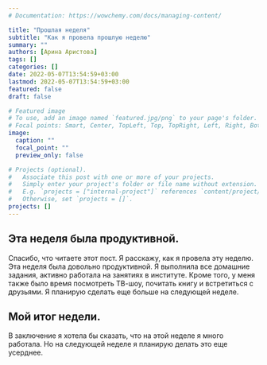 ```yaml
---
# Documentation: https://wowchemy.com/docs/managing-content/

title: "Прошлая неделя"
subtitle: "Как я провела прошлую неделю"
summary: ""
authors: [Арина Аристова]
tags: []
categories: []
date: 2022-05-07T13:54:59+03:00
lastmod: 2022-05-07T13:54:59+03:00
featured: false
draft: false

# Featured image
# To use, add an image named `featured.jpg/png` to your page's folder.
# Focal points: Smart, Center, TopLeft, Top, TopRight, Left, Right, BottomLeft, Bottom, BottomRight.
image:
  caption: ""
  focal_point: ""
  preview_only: false

# Projects (optional).
#   Associate this post with one or more of your projects.
#   Simply enter your project's folder or file name without extension.
#   E.g. `projects = ["internal-project"]` references `content/project/deep-learning/index.md`.
#   Otherwise, set `projects = []`.
projects: []
---
```


## Эта неделя была продуктивной.

Спасибо, что читаете этот пост. Я расскажу, как я провела эту неделю. Эта неделя была довольно продуктивной. Я выполнила все домашние задания, активно работала на занятиях в институте. Кроме того, у меня также было время посмотреть ТВ-шоу, почитать книгу и встретиться с друзьями. Я планирую сделать еще больше на следующей неделе.


## Мой итог недели.

В заключение я хотела бы сказать, что на этой неделе я много работала. Но на следующей неделе я планирую делать это еще усерднее.


